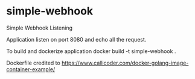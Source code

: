 # simple-webhook
Simple Webhook Listening


Application listen on port 8080 and echo all the request.


To build and dockerize application 
docker build -t simple-webhook .


Dockerfile credited to
https://www.callicoder.com/docker-golang-image-container-example/

